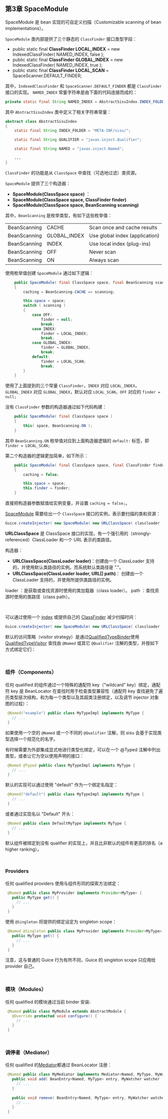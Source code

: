 ## 第3章 SpaceModule ##

SpaceModule 是 bean 实现的可自定义扫描（Customizable scanning of bean implementations）。

`SpaceModule` 类内部提供了三个静态的 `ClassFinder` 接口类型字段：

- public static final **ClassFinder LOCAL_INDEX** = new IndexedClassFinder( NAMED_INDEX, false );
- public static final **ClassFinder GLOBAL_INDEX** = new IndexedClassFinder( NAMED_INDEX, true );
- public static final **ClassFinder LOCAL_SCAN** = SpaceScanner.DEFAULT_FINDER;

其中，`IndexedClassFinder` 和 `SpaceScanner.DEFAULT_FINDER` 都是 `ClassFinder` 接口的实现。
`NAMED_INDEX` 常量字符串是由下面的代码连接而成的：

```java
private static final String NAMED_INDEX = AbstractSisuIndex.INDEX_FOLDER + AbstractSisuIndex.NAMED;

```

其中 `AbstractSisuIndex` 类中定义了相关字符串常量：

```java
abstract class AbstractSisuIndex
{
    static final String INDEX_FOLDER = "META-INF/sisu/";

    static final String QUALIFIER = "javax.inject.Qualifier";

    static final String NAMED = "javax.inject.Named";

    ...
}
```

`ClassFinder` 的功能是从 `ClassSpace` 中查找（可选地过滤）类资源。

`SpaceModule` 提供了三个构造器：

- **SpaceModule(ClassSpace space)** ：
- **SpaceModule(ClassSpace space, ClassFinder finder)** 
- **SpaceModule(ClassSpace space, BeanScanning scanning)** 

其中，`BeanScanning` 是枚举类型，有如下这些枚举值：

<table width="100%">
    <tr>
      <td>BeanScanning </td>
      <td>CACHE </td>
      <td>Scan once and cache results  </td>
    </tr>
    <tr>
      <td>BeanScanning </td>
      <td>GLOBAL_INDEX </td>
      <td>Use global index (application)  </td>
    </tr>
    <tr>
      <td>BeanScanning </td>
      <td>INDEX </td>
      <td>Use local index (plug-ins)  </td>
    </tr>
    <tr>
      <td>BeanScanning </td>
      <td>OFF </td>
      <td>Never scan  </td>
    </tr>
    <tr>
      <td>BeanScanning </td>
      <td>ON </td>
      <td>Always scan </td>
    </tr>
</table>

使用枚举值创建 `SpaceModule` 通过如下逻辑：

```java
    public SpaceModule( final ClassSpace space, final BeanScanning scanning )
    {
        caching = BeanScanning.CACHE == scanning;

        this.space = space;
        switch ( scanning )
        {
            case OFF:
                finder = null;
                break;
            case INDEX:
                finder = LOCAL_INDEX;
                break;
            case GLOBAL_INDEX:
                finder = GLOBAL_INDEX;
                break;
            default:
                finder = LOCAL_SCAN;
                break;
        }
    }
```

使用了上面提到的三个常量 `ClassFinder`，`INDEX` 对应 `LOCAL_INDEX`，`GLOBAL_INDEX` 对应 `GLOBAL_INDEX`，默认对应 `LOCAL_SCAN`，`OFF` 对应的 `finder = null;`

没有 `ClassFinder` 参数的构造器通过如下代码构建：

```java
    public SpaceModule( final ClassSpace space )
    {
        this( space, BeanScanning.ON );
    }
```

其中 `BeanScanning.ON` 枚举值对应到上面构造器逻辑的 `default:` 标签，即 `finder = LOCAL_SCAN;`

第二个构造器的逻辑更加简单，如下所示：

```java
    public SpaceModule( final ClassSpace space, final ClassFinder finder )
    {
        caching = false;

        this.space = space;
        this.finder = finder;
    }
```

直接把构造器参数赋值给实例变量，并设置 `caching = false;`。



[SpaceModule](https://eclipse.github.io/sisu.inject/apidocs/reference/org/eclipse/sisu/space/SpaceModule.html) 需要给出一个 `ClassSpace` 接口的实例，表示要扫描的类和资源：

```java
Guice.createInjector( new SpaceModule( new URLClassSpace( classloader ) ) );
```

**URLClassSpace** 是 ClassSpace 接口的实现，有一个强引用的（strongly-referenced）ClassLoader 和一个 URL 表示的类路径。

构造器：

- **URLClassSpace(ClassLoader loader)**：创建由一个 ClassLoader 支持的，并使用默认类路径的实例。而系统默认类路径是 "."。
- **URLClassSpace(ClassLoader loader, URL[] path)**： 创建由一个 ClassLoader 支持的，并使用所提供类路径的实例。

loader ：是获取或查找资源时使用的类加载器（class loader）。
path ：查找资源时使用的类路径（class path）。

<br />

可以通过使用一个 [index](https://eclipse.github.io/sisu.inject/apidocs/reference/org/eclipse/sisu/space/SisuIndex.html) 或提供自己的 [ClassFinder](https://eclipse.github.io/sisu.inject/apidocs/reference/org/eclipse/sisu/space/ClassFinder.html) 减少扫描时间：

```java
Guice.createInjector( new SpaceModule( new URLClassSpace( classloader ), BeanScanning.INDEX ) );
```

默认的访问策略（visitor strategy）是通过[QualifiedTypeBinder](https://eclipse.github.io/sisu.inject/apidocs/reference/org/eclipse/sisu/space/QualifiedTypeBinder.html)使用 [QualifiedTypeVisitor](https://eclipse.github.io/sisu.inject/apidocs/reference/org/eclipse/sisu/space/QualifiedTypeVisitor.html) 查找由 `@Named` 或其它 `@Qualifier` 注解的类型，并按如下方式绑定它们：


<br/>

#### <font size=3><b>组件（Components）</b></font> ####

任何 qualified 的组件通过一个特殊的通配符 key（"wildcard" key）绑定，通配符 key 是 BeanLocator 在查找时用于检查类型兼容性（通配符 key 查找避免了遍历类型层次结构，和为每一个类型以及其超类注册绑定，以及调节 injector 对象图的过程）：

```java
 @Named("example") public class MyTypeImpl implements MyType {
   // ...
 }

```

如果使用一个空的 `@Named` 或一个不同的 `@Qualifier` 注解，则 sisu 会基于实现类型选择一个规范化的名字。

有时候需要为外部集成显式地进行类型化绑定，可以在一个 @Typed 注解中列出类型，或者让它为空以使用声明的接口：

```java
 @Named @Typed public class MyTypeImpl implements MyType {
   // ...
 }
```

默认的实现可以通过使用 "default" 作为一个绑定名指定：

```java
 @Named("default") public class MyTypeImpl implements MyType {
   // ...
 }
```

或者通过实现名以 "Default" 开头：

```java
 @Named public class DefaultMyType implements MyType {
   // ...
 }
```

默认组件被绑定到没有 qualifier 的实现上，并且比非默认的组件有更高的排名（a higher ranking）。


<br/>

#### <font size=3><b>Providers</b></font> ####

任何 qualified providers 使用与组件形同的探索方法绑定：

```java
 @Named public class MyProvider implements Provider<MyType> {
   public MyType get() {
     // ...
   }
 }
```

使用 `@Singleton` 将提供的绑定设定为 singleton scope：

```java
 @Named @Singleton public class MyProvider implements Provider<MyType> {
   public MyType get() {
     // ...
   }
 }
```

注意，这与普通的 Guice 行为有所不同，Guice 的 singleton scope 只应用给 provider 自己。


<br/>

#### <font size=3><b>模块（Modules）</b></font> ####

任何 qualified 的模块通过当前 binder 安装:

```java
 @Named public class MyModule extends AbstractModule {
   @Override protected void configure() {
     // ...
   }
 }

```

<br/>

#### <font size=3><b>调停者（Mediator）</b></font> ####

任何 qualified 的[Mediator](https://eclipse.github.io/sisu.inject/apidocs/reference/org/eclipse/sisu/Mediator.html)都通过 BeanLocator 注册：

```java
 @Named public class MyMediator implements Mediator<Named, MyType, MyWatcher> {
   public void add( BeanEntry<Named, MyType> entry, MyWatcher watcher ) throws Exception {
     // ...
   }
 
   public void remove( BeanEntry<Named, MyType> entry, MyWatcher watcher ) throws Exception {
     // ...
   }
 }
```

